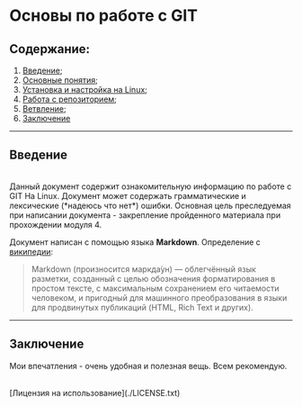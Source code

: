 # Основы по работе с GIT

## Содержание:

1. [Введение](#Введение);
2. [Основные понятия](./basics.md);
3. [Установка и настройка на Linux](./install_Linux.md);
4. [Работа с репозиторием](./Repos.md);
4. [Ветвление](./Branches.md);
5. [Заключение](#Заключение)

****

## <a name="a"></a>Введение
<br>
Данный документ содержит ознакомительную информацию по работе с GIT На Linux. Документ может содержать грамматические и лексические (*надеюсь что нет*) ошибки. Основная цель преследуемая при написании документа - закрепление пройденного материала при прохождении модуля 4.

Документ написан с помощью языка <strong>Markdown</strong>. Определение с [википедии](https://ru.wikipedia.org/wiki/Markdown): 
> Markdown (произносится маркда́ун) — облегчённый язык разметки, созданный с целью обозначения форматирования в простом тексте, с максимальным сохранением его читаемости человеком, и пригодный для машинного преобразования в языки для продвинутых публикаций (HTML, Rich Text и других).

****

## <a name="Заключение"></a> Заключение

Мои впечатления - очень удобная и полезная вещь. Всем рекомендую.

<br>
[Лицензия на использование](./LICENSE.txt)
